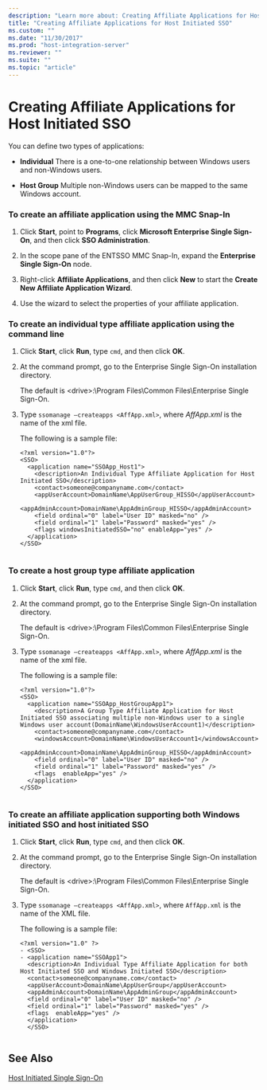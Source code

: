 ```yaml
---
description: "Learn more about: Creating Affiliate Applications for Host Initiated SSO"
title: "Creating Affiliate Applications for Host Initiated SSO"
ms.custom: ""
ms.date: "11/30/2017"
ms.prod: "host-integration-server"
ms.reviewer: ""
ms.suite: ""
ms.topic: "article"
---
```

# Creating Affiliate Applications for Host Initiated SSO
You can define two types of applications:  
  
-   **Individual** There is a one-to-one relationship between Windows users and non-Windows users.  
  
-   **Host Group** Multiple non-Windows users can be mapped to the same Windows account.  
  
### To create an affiliate application using the MMC Snap-In  
  
1.  Click **Start**, point to **Programs**, click **Microsoft Enterprise Single Sign-On**, and then click **SSO Administration**.  
  
2.  In the scope pane of the ENTSSO MMC Snap-In, expand the **Enterprise Single Sign-On** node.  
  
3.  Right-click **Affiliate Applications**, and then click **New** to start the **Create New Affiliate Application Wizard**.  
  
4.  Use the wizard to select the properties of your affiliate application.  
  
### To create an individual type affiliate application using the command line  
  
1.  Click **Start**, click **Run**, type `cmd`, and then click **OK**.  
  
2.  At the command prompt, go to the Enterprise Single Sign-On installation directory.  
  
     The default is \<drive>:\Program Files\Common Files\Enterprise Single Sign-On.  
  
3.  Type `ssomanage –createapps <AffApp.xml>`, where *AffApp.xml* is the name of the xml file.  
  
     The following is a sample file:  
  
    ```  
    <?xml version="1.0"?>  
    <SSO>  
      <application name="SSOApp_Host1">  
        <description>An Individual Type Affiliate Application for Host Initiated SSO</description>  
        <contact>someone@companyname.com</contact>  
        <appUserAccount>DomainName\AppUserGroup_HISSO</appUserAccount>  
        <appAdminAccount>DomainName\AppAdminGroup_HISSO</appAdminAccount>  
        <field ordinal="0" label="User ID" masked="no" />  
        <field ordinal="1" label="Password" masked="yes" />  
        <flags windowsInitiatedSSO="no" enableApp="yes" />  
      </application>  
    </SSO>  
  
    ```  
  
### To create a host group type affiliate application  
  
1.  Click **Start**, click **Run**, type `cmd`, and then click **OK**.  
  
2.  At the command prompt, go to the Enterprise Single Sign-On installation directory.  
  
     The default is \<drive>:\Program Files\Common Files\Enterprise Single Sign-On.  
  
3.  Type `ssomanage –createapps <AffApp.xml>`, where *AffApp.xml* is the name of the xml file.  
  
     The following is a sample file:  
  
    ```  
    <?xml version="1.0"?>  
    <SSO>  
      <application name="SSOApp_HostGroupApp1">  
        <description>A Group Type Affiliate Application for Host Initiated SSO associating multiple non-Windows user to a single Windows user account(DomainName\WindowsUserAccount1)</description>  
        <contact>someone@companyname.com</contact>  
        <windowsAccount>DomainName\WindowsUserAccount1</windowsAccount>  
        <appAdminAccount>DomainName\AppAdminGroup_HISSO</appAdminAccount>  
        <field ordinal="0" label="User ID" masked="no" />  
        <field ordinal="1" label="Password" masked="yes" />  
        <flags  enableApp="yes" />  
      </application>  
    </SSO>  
  
    ```  
  
### To create an affiliate application supporting both Windows initiated SSO and host initiated SSO  
  
1.  Click **Start**, click **Run**, type `cmd`, and then click **OK**.  
  
2.  At the command prompt, go to the Enterprise Single Sign-On installation directory.  
  
     The default is \<drive>:\Program Files\Common Files\Enterprise Single Sign-On.  
  
3.  Type `ssomanage –createapps <AffApp.xml>`, where `AffApp.xml` is the name of the XML file.  
  
     The following is a sample file:  
  
    ```  
    <?xml version="1.0" ?>   
    - <SSO>  
    - <application name="SSOApp1">  
      <description>An Individual Type Affiliate Application for both Host Initiated SSO and Windows Initiated SSO</description>   
      <contact>someone@companyname.com</contact>   
      <appUserAccount>DomainName\AppUserGroup</appUserAccount>   
      <appAdminAccount>DomainName\AppAdminGroup</appAdminAccount>   
      <field ordinal="0" label="User ID" masked="no" />   
      <field ordinal="1" label="Password" masked="yes" />   
      <flags  enableApp="yes" />   
      </application>  
      </SSO>  
  
    ```  
  
## See Also  
 [Host Initiated Single Sign-On](../esso/host-initiated-single-sign-on.md)
